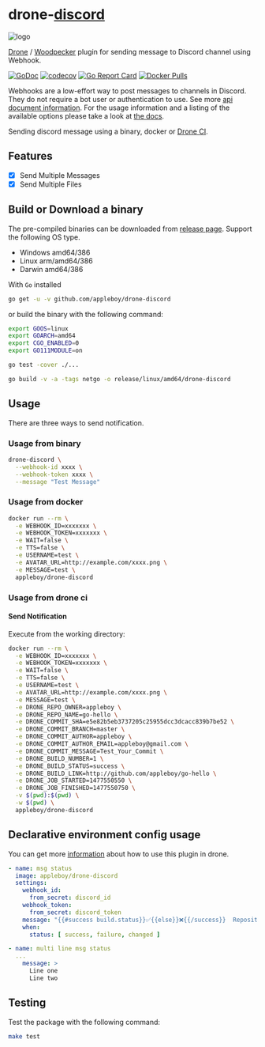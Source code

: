 # drone-[discord](https://discordapp.com)

![logo](images/discord-logo.png)

[Drone](https://www.drone.io/) / [Woodpecker](https://woodpecker-ci.org/) plugin for sending message to Discord channel using Webhook.

[![GoDoc](https://godoc.org/github.com/appleboy/drone-discord?status.svg)](https://godoc.org/github.com/appleboy/drone-discord)
[![codecov](https://codecov.io/gh/appleboy/drone-discord/branch/master/graph/badge.svg)](https://codecov.io/gh/appleboy/drone-discord)
[![Go Report Card](https://goreportcard.com/badge/github.com/appleboy/drone-discord)](https://goreportcard.com/report/github.com/appleboy/drone-discord)
[![Docker Pulls](https://img.shields.io/docker/pulls/appleboy/drone-discord.svg)](https://hub.docker.com/r/appleboy/drone-discord/)

Webhooks are a low-effort way to post messages to channels in Discord. They do not require a bot user or authentication to use. See more [api document information](https://discordapp.com/developers/docs/resources/webhook). For the usage information and a listing of the available options please take a look at [the docs](http://plugins.drone.io/appleboy/drone-discord/).

Sending discord message using a binary, docker or [Drone CI](http://docs.drone.io/).

## Features

* [x] Send Multiple Messages
* [x] Send Multiple Files

## Build or Download a binary

The pre-compiled binaries can be downloaded from [release page](https://github.com/appleboy/drone-discord/releases). Support the following OS type.

* Windows amd64/386
* Linux arm/amd64/386
* Darwin amd64/386

With `Go` installed

```sh
go get -u -v github.com/appleboy/drone-discord
```

or build the binary with the following command:

```sh
export GOOS=linux
export GOARCH=amd64
export CGO_ENABLED=0
export GO111MODULE=on

go test -cover ./...

go build -v -a -tags netgo -o release/linux/amd64/drone-discord
```

## Usage

There are three ways to send notification.

### Usage from binary

```bash
drone-discord \
  --webhook-id xxxx \
  --webhook-token xxxx \
  --message "Test Message"
```

### Usage from docker

```bash
docker run --rm \
  -e WEBHOOK_ID=xxxxxxx \
  -e WEBHOOK_TOKEN=xxxxxxx \
  -e WAIT=false \
  -e TTS=false \
  -e USERNAME=test \
  -e AVATAR_URL=http://example.com/xxxx.png \
  -e MESSAGE=test \
  appleboy/drone-discord
```

### Usage from drone ci

#### Send Notification

Execute from the working directory:

```sh
docker run --rm \
  -e WEBHOOK_ID=xxxxxxx \
  -e WEBHOOK_TOKEN=xxxxxxx \
  -e WAIT=false \
  -e TTS=false \
  -e USERNAME=test \
  -e AVATAR_URL=http://example.com/xxxx.png \
  -e MESSAGE=test \
  -e DRONE_REPO_OWNER=appleboy \
  -e DRONE_REPO_NAME=go-hello \
  -e DRONE_COMMIT_SHA=e5e82b5eb3737205c25955dcc3dcacc839b7be52 \
  -e DRONE_COMMIT_BRANCH=master \
  -e DRONE_COMMIT_AUTHOR=appleboy \
  -e DRONE_COMMIT_AUTHOR_EMAIL=appleboy@gmail.com \
  -e DRONE_COMMIT_MESSAGE=Test_Your_Commit \
  -e DRONE_BUILD_NUMBER=1 \
  -e DRONE_BUILD_STATUS=success \
  -e DRONE_BUILD_LINK=http://github.com/appleboy/go-hello \
  -e DRONE_JOB_STARTED=1477550550 \
  -e DRONE_JOB_FINISHED=1477550750 \
  -v $(pwd):$(pwd) \
  -w $(pwd) \
  appleboy/drone-discord
```

## Declarative environment config usage

You can get more [information](DOCS.md) about how to use this plugin in drone.

```yml
- name: msg status
  image: appleboy/drone-discord
  settings:
    webhook_id:
      from_secret: discord_id
    webhook_token:
      from_secret: discord_token
    message: "{{#success build.status}}✅{{else}}❌{{/success}}  Repository `[{{repo.name}}/{{commit.branch}}]` triggered by event `[{{uppercase build.event}}]` for build.\n    - Commit [[{{commit.sha}}]({{commit.link}})]\n    - Author `[{{commit.author}} / {{commit.email}}]`\n    - Message: {{commit.message}}    - Drone build [[#{{build.number}}]({{build.link}})] reported `[{{uppercase build.status}}]` at `[{{datetime build.finished \"2006.01.02 15:04\" \"\"}}]`\n"
    when:
      status: [ success, failure, changed ]
```

```yml
- name: multi line msg status 
  ...
    message: >
      Line one
      Line two
```

## Testing

Test the package with the following command:

```sh
make test
```
